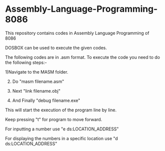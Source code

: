 # Assembly-Language-Programming-8086
This repository contains codes in Assembly Language Programming of 8086

DOSBOX can be used to execute the given codes.

The following codes are in .asm format. To execute the code you need to do the following steps:-

1)Navigate to the MASM folder.

2) Do "masm filename.asm"

3) Next "link filename.obj"

4) And Finally "debug filename.exe"

This will start the execution of the program line by line.

Keep pressing "t" for program to move forward.

For inputting a number use "e ds:LOCATION_ADDRESS"

For displaying the numbers in a specific location use "d ds:LOCATION_ADDRESS"
